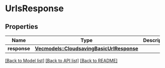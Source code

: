 # UrlsResponse

## Properties

Name | Type | Description | Notes
------------ | ------------- | ------------- | -------------
**response** | [**Vec<models::CloudsavingBasicUrlResponse>**](CloudsavingBasicURLResponse.md) |  | 

[[Back to Model list]](../README.md#documentation-for-models) [[Back to API list]](../README.md#documentation-for-api-endpoints) [[Back to README]](../README.md)


